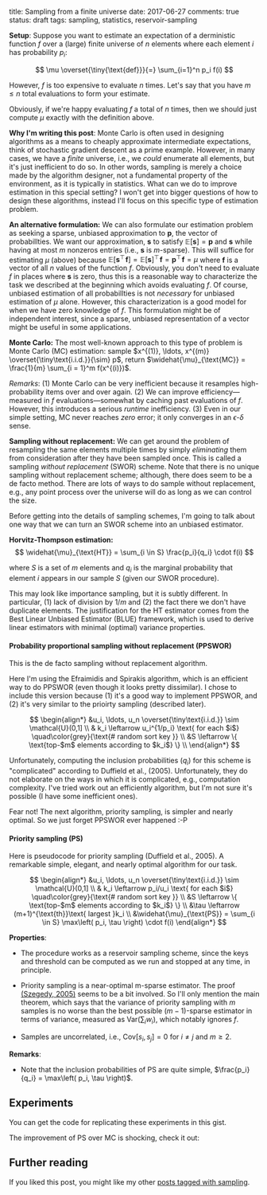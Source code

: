 title: Sampling from a finite universe
date: 2017-06-27
comments: true
status: draft
tags: sampling, statistics, reservoir-sampling


<style>
.toggle-button {
    background-color: #555555;
    border: none;
    color: white;
    padding: 10px 15px;
    border-radius: 6px;
    text-align: center;
    text-decoration: none;
    display: inline-block;
    font-size: 16px;
    cursor: pointer;
}
.derivation {
  background-color: #f2f2f2;
  border: thin solid #ddd;
  padding: 10px;
  margin-bottom: 10px;
}
</style>
<script>
// workaround for when markdown/mathjax gets confused by the
// javascript dollar function.
function toggle(x) { $(x).toggle(); }
</script>


**Setup**: Suppose you want to estimate an expectation of a derministic function
$f$ over a (large) finite universe of $n$ elements where each element $i$ has
probability $p_i$:

$$
\mu \overset{\tiny{\text{def}}}{=} \sum_{i=1}^n p_i f(i)
$$

However, $f$ is too expensive to evaluate $n$ times. Let's say that you have $m
\le n$ total evaluations to form your estimate.

Obviously, if we're happy evaluating $f$ a total of $n$ times, then we should
just compute $\mu$ exactly with the definition above.

**Why I'm writing this post**: Monte Carlo is often used in designing algorithms
  as a means to cheaply approximate intermediate expectations, think of
  stochastic gradient descent as a prime example. However, in many cases, we
  have a *finite* universe, i.e., we *could* enumerate all elements, but it's
  just inefficient to do so. In other words, sampling is merely a choice made by
  the algorithm designer, not a fundamental property of the environment, as it
  is typically in statistics. What can we do to improve estimation in this
  special setting? I won't get into bigger questions of how to design these
  algorithms, instead I'll focus on this specific type of estimation problem.


**An alternative formulation:** We can also formulate our estimation problem as
seeking a sparse, unbiased approximation to $\boldsymbol{p}$, the vector of
probabillties. We want our approximation, $\boldsymbol{s}$ to satisfy
$\mathbb{E}[\boldsymbol{s}] = \boldsymbol{p}$ and $\boldsymbol{s}$ while having
at most $m$ nonzeros entries (i.e., $\boldsymbol{s}$ is $m$-sparse). This will
suffice for estimating $\mu$ (above) because
$\mathbb{E}[\boldsymbol{s}^\top\! \boldsymbol{f}] =
\mathbb{E}[\boldsymbol{s}]^\top\! \boldsymbol{f} = \boldsymbol{p}^\top\!
\boldsymbol{f} = \mu$ where $\boldsymbol{f}$ is a vector of all $n$ values of
the function $f$. Obviously, you don't need to evaluate $f$ in places where
$\boldsymbol{s}$ is zero, thus this is a reasonable way to characterize the task
we described at the beginning which avoids evaluating $f$. Of course, unbiased
estimation of all probabillties is not *necessary* for unbiased estimation of
$\mu$ alone. However, this characterization is a good model for when we have
zero knowledge of $f$. This formulation might be of independent interest, since
a sparse, unbiased representation of a vector might be useful in some
applications.


**Monte Carlo:** The most well-known approach to this type of problem is Monte
Carlo (MC) estimation: sample $x^{(1)}, \ldots, x^{(m)}
\overset{\tiny\text{i.i.d.}}{\sim} p$, return $\widehat{\mu}_{\text{MC}} =
\frac{1}{m} \sum_{i = 1}^m f(x^{(i)})$.

*Remarks*: (1) Monte Carlo can be very inefficient because it resamples
high-probability items over and over again. (2) We can improve
efficiency&mdash;measured in $f$ evaluations&mdash;somewhat by caching past
evaluations of $f$. However, this introduces a serious *runtime*
inefficiency. (3) Even in our simple setting, MC never reaches *zero* error; it
only converges in an $\epsilon$-$\delta$ sense.

<!---
Remarks

 - We saw a similar problem where we kept sampling the same individuals over and
   over again in my
   [sqrt-biased sampling post](http://timvieira.github.io/blog/post/2016/06/28/sqrt-biased-sampling/).

 - My new nitpick (i.e., when I'm reviewer 2): don't say your samples go in a
   *set* unless you want duplicates to go away (or you know what you're
   doing). I've seen so many people make this little error. Just say the samples
   go in a bag, multiset, list, collection, etc. and probably stay away from curly
   braces.


**Drop the duplicates**: Speaking of putting samples in a set. It turns out that
it's sort of a good idea, if you do it correctly! Here something ridiculous that
is unbiased and has lower variance than Monte Carlo in our setting.

Take the same sample Monte Carlo sample from above, but throw out the duplicates
by putting them in a set!

$$
S = \textrm{set}(B)
$$

Now apply an importance-weight correction for having thrown things out. The
marginal probability that $i$ is in our sample is $q_i = 1 - (1 - p_i)^m$ (i.e.,
one minus the probability that we didn't sample $i$ in $m$ attempts).

$$
\widehat{\mu}_{\text{HT}} = \sum_{i \in S} \frac{p_i}{q_i} \cdot f(i)
$$


This estimator is really just kind of cute. I was surprised that it works better
than ordinary MC.

-->

**Sampling without replacement:** We can get around the problem of resampling
the same elements multiple times by simply *eliminating* them from consideration
after they have been sampled once. This is called a sampling *without
replacement* (SWOR) scheme. Note that there is no unique sampling without
replacement scheme; although, there does seem to be a de facto method. There are
lots of ways to do sample without replacement, e.g., any point process over the
universe will do as long as we can control the size.

Before getting into the details of sampling schemes, I'm going to talk about one
way that we can turn an SWOR scheme into an unbiased estimator.

**Horvitz-Thompson estimation:**
$$
\widehat{\mu}_{\text{HT}} = \sum_{i \in S} \frac{p_i}{q_i} \cdot f(i)
$$

where $S$ is a set of $m$ elements and $q_i$ is the marginal probability that
element $i$ appears in our sample $S$ (given our SWOR procedure).

This may look like importance sampling, but it is subtly different. In
particular, (1) lack of division by $1/m$ and (2) the fact there we don't have
duplicate elements. The justification for the HT estimator comes from the Best
Linear Unbiased Estimator (BLUE) framework, which is used to derive linear
estimators with minimal (optimal) variance properties.


#### Probability proportional sampling without replacement (PPSWOR)

This is the de facto sampling without replacement algorithm.

Here I'm using the Efraimidis and Spirakis algorithm, which is an efficient way
to do PPSWOR (even though it looks pretty dissimilar). I chose to include this
version because (1) it's a good way to implement PPSWOR, and (2) it's very
similar to the prioirty sampling (described later).

$$
\begin{align*}
&u_i, \ldots, u_n \overset{\tiny\text{i.i.d.}} \sim \mathcal{U}(0,1] \\
& k_i \leftarrow u_i^{1/p_i} \text{ for each $i$} \quad\color{grey}{\text{# random sort key }} \\
&S \leftarrow \{ \text{top-$m$ elements according to $k_i$} \} \\
\end{align*}
$$


Unfortunately, computing the inclusion probabilities ($q_i$) for this scheme is
"complicated" according to Duffield et al., (2005). Unfortunately, they do not
elaborate on the ways in which it is complicated, e.g., computation
complexity. I've tried work out an efficiently algorithm, but I'm not sure it's
possible (I have some inefficient ones).

Fear not! The next algorithm, priority sampling, is simpler and nearly
optimal. So we just forget PPSWOR ever happened :-P


#### Priority sampling (PS)

Here is pseudocode for priority sampling (Duffield et al., 2005). A remarkable
simple, elegant, and nearly optimal algorithm for our task.

$$
\begin{align*}
&u_i, \ldots, u_n \overset{\tiny\text{i.i.d.}} \sim \mathcal{U}(0,1] \\
& k_i \leftarrow p_i/u_i \text{ for each $i$} \quad\color{grey}{\text{# random sort key }} \\
&S \leftarrow \{ \text{top-$m$ elements according to $k_i$} \} \\
&\tau \leftarrow (m+1)^{\text{th}}\text{ largest }k_i \\
&\widehat{\mu}_{\text{PS}} = \sum_{i \in S} \max\left( p_i, \tau \right) \cdot f(i)
\end{align*}
$$


**Properties**:

 - The procedure works as a reservoir sampling scheme, since the keys and
   threshold can be computed as we run and stopped at any time, in principle.

 - Priority sampling is a near-optimal m-sparse estimator. The proof
   [(Szegedy, 2005)](
   https://www.cs.rutgers.edu/~szegedy/PUBLICATIONS/full1.pdf) seems to be a bit
   involved. So I'll only mention the main theorem, which says that the variance
   of priority sampling with $m$ samples is no worse than the best possible
   $(m-1)$-sparse estimator in terms of variance, measured as
   $\textrm{Var}(\sum_i w_i)$, which notably ignores $f$.

 - Samples are uncorrelated, i.e., $\textrm{Cov}[s_i, s_j] = 0$ for $i \ne j$
   and $m \ge 2$.


**Remarks**:

 - Note that the inclusion probabilities of PS are quite simple,
   $\frac{p_i}{q_i} = \max\left( p_i, \tau \right)$.



## Experiments

You can get the code for replicating these experiments in this gist.

The improvement of PS over MC is shocking, check it out:


## Further reading

If you liked this post, you might like my other
[posts tagged with sampling](http://timvieira.github.io/blog/tag/sampling.html).

